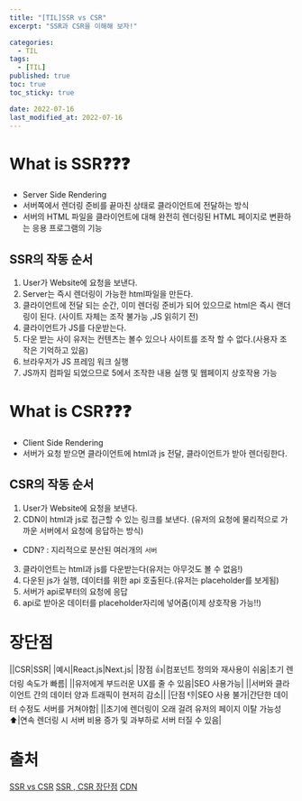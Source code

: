 ```yaml
---
title: "[TIL]SSR vs CSR"
excerpt: "SSR과 CSR을 이해해 보자!"

categories:
  - TIL
tags:
  - [TIL]
published: true
toc: true
toc_sticky: true

date: 2022-07-16
last_modified_at: 2022-07-16
---
```


# What is SSR❓❓❓

- Server Side Rendering
- 서버쪽에서 렌더링 준비를 끝마친 상태로 클라이언트에 전달하는 방식
- 서버의 HTML 파일을 클라이언트에 대해 완전히 렌더링된 HTML 페이지로 변환하는 응용 프로그램의 기능

## SSR의 작동 순서

1.  User가 Website에 요청을 보낸다.
2.  Server는 즉시 렌더링이 가능한 html파일을 만든다.
3.  클라이언트에 전달 되는 순간, 이미 렌더링 준비가 되어 있으므로 html은 즉시 랜더링이 된다.
    (사이트 자체는 조작 불가능 ,JS 읽히기 전)
4.  클라이언트가 JS를 다운받는다.
5.  다운 받는 사이 유저는 컨텐츠는 볼수 있으나 사이트를 조작 할 수 없다.(사용자 조작은 기억하고 있음)
6.  브라우저가 JS 프레임 워크 실행
7.  JS까지 컴파일 되었으므로 5에서 조작한 내용 실행 및 웹페이지 상호작용 가능

# What is CSR❓❓❓

- Client Side Rendering
- 서버가 요청 받으면 클라이언트에 html과 js 전달, 클라이언트가 받아 렌더링한다.

## CSR의 작동 순서

1. User가 Website에 요청을 보낸다.
2. CDN이 html과 js로 접근할 수 있는 링크를 보낸다. (유저의 요청에 물리적으로 가까운 서버에서 요청에 응답하는 방식)

- CDN? : 지리적으로 분산된 여러개의 `서버`

3. 클라이언트는 html과 js를 다운받는다(유저는 아무것도 볼 수 없음!)
4. 다운된 js가 실행, 데이터를 위한 api 호출된다.(유저는 placeholder를 보게됨)
5. 서버가 api로부터의 요청에 응답
6. api로 받아온 데이터를 placeholder자리에 넣어줌(이제 상호작용 가능!!)

# 장단점

||CSR|SSR|
|예시|React.js|Next.js|
|장점 👍|컴포넌트 정의와 재사용이 쉬움|초기 렌더링 속도가 빠름|
||유저에게 부드러운 UX를 줄 수 있음|SEO 사용가능|
||서버와 클라이언트 간의 데이터 양과 트래픽이 현저히 감소||
|단점 👎|SEO 사용 불가|간단한 데이터 수정도 서버를 거쳐야함|
||초기에 렌더링이 오래 걸려 유저의 페이지 이탈 가능성 ⬆️|연속 렌더링 시 서버 비용 증가 및 과부하로 서버 터질 수 있음|

# 출처

[SSR vs CSR](https://proglish.tistory.com/216)
[SSR , CSR 장단점](https://velog.io/@rhftnqls/CSR-SSR)
[CDN](https://www.akamai.com/ko/our-thinking/cdn/what-is-a-cdn)
